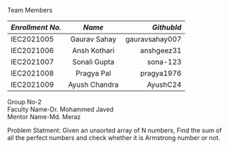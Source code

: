 Team Members

|*Enrollment No.*|    *Name*	    | *GithubId*     |
|--------------- |:--------------:|---------------:|
|IEC2021005      |	Gaurav Sahay  |gauravsahay007  |
|IEC2021006      |	Ansh Kothari  |anshgeez31      |
|IEC2021007	     |	Sonali Gupta  |sona-123        |
|IEC2021008	     |	Pragya Pal    |pragya1976      |
|IEC2021009	     |	Ayush Chandra |AyushC24        |

Group No-2  <br />
Faculty Name-Dr. Mohammed Javed <br />
Mentor Name-Md. Meraz <br />

Problem Statment:
Given an unsorted array of N numbers, Find the sum of all the perfect numbers and check whether it is Armstrong number or not.
